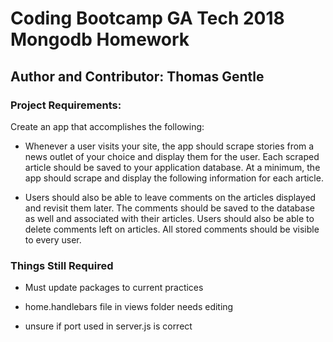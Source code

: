 # Coding Bootcamp GA Tech 2018 Mongodb Homework

## Author and Contributor: Thomas Gentle

### Project Requirements:

Create an app that accomplishes the following:

- Whenever a user visits your site, the app should scrape stories from a news outlet of your choice and display them for the user. Each scraped article should be saved to your application database. At a minimum, the app should scrape and display the following information for each article.

- Users should also be able to leave comments on the articles displayed and revisit them later. The comments should be saved to the database as well and associated with their articles. Users should also be able to delete comments left on articles. All stored comments should be visible to every user.

### Things Still Required

- Must update packages to current practices

- home.handlebars file in views folder needs editing

- unsure if port used in server.js is correct